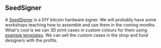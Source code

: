 ## SeedSigner
A [SeedSigner](https://seedsigner.com/) is a DIY bitcoin hardware signer. We will probably have some workshops teaching how to assemble and use them in the coming months. What's cool is we can 3D print cases in custom colours for them using [example templates](https://github.com/SeedSigner/seedsigner/tree/dev/enclosures). We can sell the custom cases in the shop and fund designers with the profits. 
